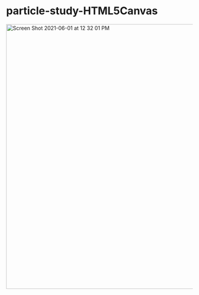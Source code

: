 # particle-study-HTML5Canvas
<img width="715" alt="Screen Shot 2021-06-01 at 12 32 01 PM" src="https://user-images.githubusercontent.com/47963818/120360251-8d0a8980-c2d6-11eb-8d8a-453c52288c28.png">
